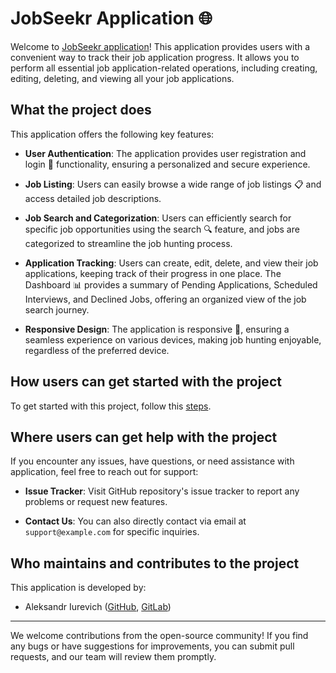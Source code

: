 # JobSeekr Application 🌐

Welcome to [JobSeekr application](https://kiteqx-jobseekr.netlify.app/)! This application provides users with a convenient way to track their job application progress. It allows you to perform all essential job application-related operations, including creating, editing, deleting, and viewing all your job applications. 


## What the project does

This application offers the following key features:

- **User Authentication**: The application provides user registration and login 🔐 functionality, ensuring a personalized and secure experience.

- **Job Listing**: Users can easily browse a wide range of job listings 📋 and access detailed job descriptions.

- **Job Search and Categorization**: Users can efficiently search for specific job opportunities using the search 🔍 feature, and jobs are categorized to streamline the job hunting process.

- **Application Tracking**: Users can create, edit, delete, and view their job applications, keeping track of their progress in one place. The Dashboard 📊 provides a summary of Pending Applications, Scheduled Interviews, and Declined Jobs, offering an organized view of the job search journey.

- **Responsive Design**: The application is responsive 📲, ensuring a seamless experience on various devices, making job hunting enjoyable, regardless of the preferred device.

## How users can get started with the project

To get started with this project, follow this [steps](https://github.com/kiteqx/JobSeekr/tree/develop#readme).

## Where users can get help with the project

If you encounter any issues, have questions, or need assistance with application, feel free to reach out for support:

- **Issue Tracker**: Visit GitHub repository's issue tracker to report any problems or request new features.

- **Contact Us**: You can also directly contact via email at `support@example.com` for specific inquiries.

## Who maintains and contributes to the project

This application is developed by:

- Aleksandr Iurevich ([GitHub](https://github.com/kiteqx), [GitLab](https://gitlab.com/kiteqx))

---

We welcome contributions from the open-source community! If you find any bugs or have suggestions for improvements, you can submit pull requests, and our team will review them promptly.
